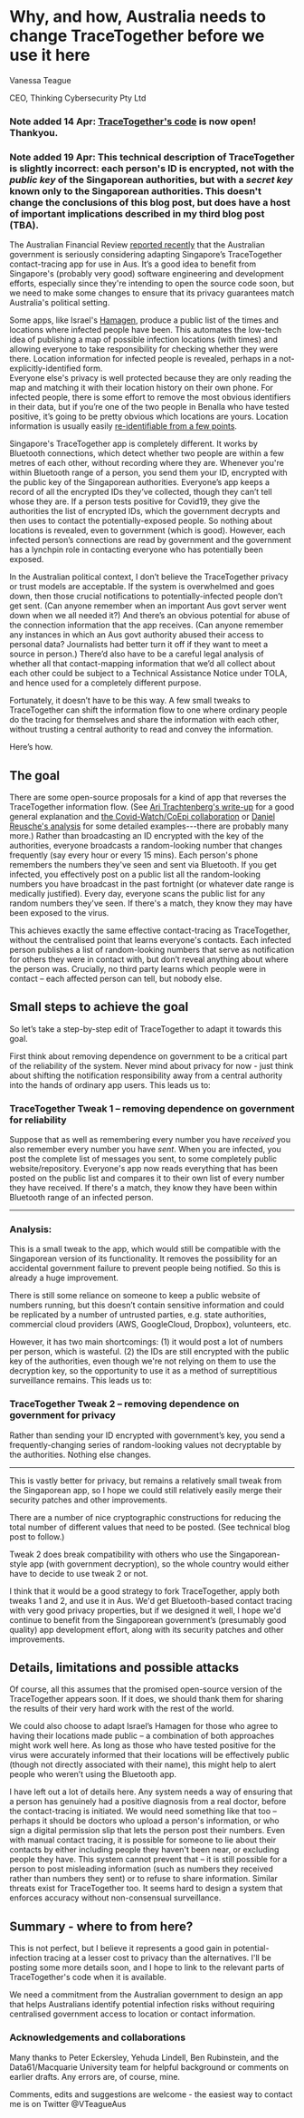 # Why, and how, Australia needs to change TraceTogether before we use it here

Vanessa Teague

CEO, Thinking Cybersecurity Pty Ltd

### Note added 14 Apr: [TraceTogether's code](https://github.com/opentrace-community) is now open! Thankyou.
### Note added 19 Apr: This technical description of TraceTogether is slightly incorrect: each person's ID is encrypted, not with the _public key_ of the Singaporean authorities, but with a _secret key_ known only to the Singaporean authorities.  This doesn't change the conclusions of this blog post, but does have a host of important implications described in my third blog post (TBA).

The Australian Financial Review [reported recently](https://www.afr.com/politics/federal/singapore-coronavirus-app-on-approval-fast-track-20200324-p54dhl) that the Australian government is seriously considering adapting Singapore’s TraceTogether contact-tracing app for use in Aus.  It’s a good idea to benefit from Singapore's (probably very good) software engineering and development efforts, especially since they're intending to open the source code soon, but we need to make some changes to ensure that its privacy guarantees match Australia's political setting.

Some apps, like Israel's [Hamagen](https://github.com/MohGovIL/hamagen-react-native), produce a public list of the times and locations where infected people have been. This automates the low-tech idea of publishing a map of possible infection locations (with times) and allowing everyone to take responsibility for checking whether they were there.  Location information for infected people is revealed, perhaps in a not-explicitly-identified form.  
Everyone else's privacy is well protected because they are only reading the map and matching it with their location history on their own phone.
For infected people, there is some effort to remove the most obvious identifiers in their data, but if you’re one of the two people in Benalla who have tested positive, it’s going to be pretty obvious which locations are yours.  Location information is usually easily [re-identifiable from a few points](https://www.nature.com/articles/srep01376).

Singapore's TraceTogether app is completely different.  It works by Bluetooth connections, which detect whether two people are within a few metres of each other, without recording where they are. Whenever you're within Bluetooth range of a person, you send them your ID, encrypted with the public key of the Singaporean authorities.  Everyone’s app keeps a record of all the encrypted IDs they’ve collected, though they can’t tell whose they are.  If a person tests positive for Covid19, they give the authorities the list of encrypted IDs, which the government decrypts and then uses to contact the potentially-exposed people.  So nothing about locations is revealed, even to government (which is good).  However, each infected person’s connections are read by government and the government has a lynchpin role in contacting everyone who has potentially been exposed.  

In the Australian political context, I don’t believe the TraceTogether privacy or trust models are acceptable.  If the system is overwhelmed and goes down, then those crucial notifications to potentially-infected people don’t get sent.  (Can anyone remember when an important Aus govt server went down when we all needed it?) And there’s an obvious potential for abuse of the connection information that the app receives. (Can anyone remember any instances in which an Aus govt authority abused their access to personal data? Journalists had better turn it off if they want to meet a source in person.) There’d also have to be a careful legal analysis of whether all that contact-mapping information that we’d all collect about each other could be subject to a Technical Assistance Notice under TOLA, and hence used for a completely different purpose.  

Fortunately, it doesn’t have to be this way.  A few small tweaks to TraceTogether can shift the information flow to one where ordinary people do the tracing for themselves and share the information with each other, without trusting a central authority to read and convey the information.

Here’s how.

## The goal

There are some open-source proposals for a kind of app that reverses the TraceTogether information flow.  (See [Ari Trachtenberg's write-up](https://www.linkedin.com/pulse/controlling-covid-through-cellphones-ari-trachtenberg) for a good general explanation and [the Covid-Watch/CoEpi collaboration](https://docs.google.com/document/d/1f65V3PI214-uYfZLUZtm55kdVwoazIMqGJrxcYNI4eg/edit#heading=h.6q40wl39kcs8) or [Daniel Reusche's analysis](https://github.com/degregat/ppdt) for some detailed examples---there are probably many more.)  Rather than broadcasting an ID encrypted with the key of the authorities, everyone broadcasts a random-looking number that changes frequently (say every hour or every 15 mins).  Each person's phone remembers the numbers they've seen and sent via Bluetooth. If you get infected, you effectively post on a public list all the random-looking numbers you have broadcast in the past fortnight (or whatever date range is medically justified). Every day, everyone scans the public list for any random numbers they've seen. If there's a match, they know they may have been exposed to the virus.

This achieves exactly the same effective contact-tracing as TraceTogether, without the centralised point that learns everyone's contacts.  Each infected person publishes a list of random-looking numbers that serve as notification for others they were in contact with, but don’t reveal anything about where the person was.  Crucially, no third party learns which people were in contact – each affected person can tell, but nobody else.

## Small steps to achieve the goal

So let’s take a step-by-step edit of TraceTogether to adapt it towards this goal.

First think about removing dependence on government to be a critical part of the reliability of the system. Never mind about privacy for now - just think about shifting the notification responsibility away from a central authority into the hands of ordinary app users. This leads us to:

### TraceTogether Tweak 1 – removing dependence on government for reliability


Suppose that as well as remembering every number you have _received_ you also remember every number you have _sent_. When you are infected, you post the complete list of messages you sent, to some completely public website/repository. Everyone's app now reads everything that has been posted on the public list and compares it to their own list of every number they have received.  If there's a match, they know they have been within Bluetooth range of an infected person.

-----------------------------------------------------------------------------

### Analysis:

This is a small tweak to the app, which would still be compatible with the Singaporean version of its functionality. It removes the possibility for an accidental government failure to prevent people being notified. So this is already a huge improvement.

There is still some reliance on someone to keep a public website of numbers running, but this doesn’t contain sensitive information and could be replicated by a number of untrusted parties, e.g. state authorities, commercial cloud providers (AWS, GoogleCloud, Dropbox), volunteers, etc. 

However, it has two main shortcomings: (1) it would post a lot of numbers per person, which is wasteful. (2) the IDs are still encrypted with the public key of the authorities, even though we're not relying on them to use the decryption key, so the opportunity to use it as a method of surreptitious surveillance remains. This leads us to:

### TraceTogether Tweak 2 – removing dependence on government for privacy


Rather than sending your ID encrypted with government’s key, you send a frequently-changing series of random-looking values not decryptable by the authorities. Nothing else changes.

-----------------------------------------------------------------------------

This is vastly better for privacy, but remains a relatively small tweak from the Singaporean app, so I hope we could still relatively easily merge their security patches and other improvements.

There are a number of nice cryptographic constructions for reducing the total number of different values that need to be posted.  (See technical blog post to follow.)

Tweak 2 does break compatibility with others who use the Singaporean-style app (with government decryption), so the whole country would either have to decide to use tweak 2 or not.

I think that it would be a good strategy to fork TraceTogether, apply both tweaks 1 and 2, and use it in Aus. We'd get Bluetooth-based contact tracing with very good privacy properties, but if we designed it well, I hope we'd continue to benefit from the Singaporean government’s (presumably good quality) app development effort, along with its security patches and other improvements.

## Details, limitations and possible attacks

Of course, all this assumes that the promised open-source version of the TraceTogether appears soon.  If it does, we should thank them for sharing the results of their very hard work with the rest of the world.  

We could also choose to adapt Israel’s Hamagen for those who agree to having their locations made public – a combination of both approaches might work well here.  As long as those who have tested positive for the virus were accurately informed that their locations will be effectively public (though not directly associated with their name), this might help to alert people who weren’t using the Bluetooth app.

I have left out a lot of details here.  Any system needs a way of ensuring that a person has genuinely had a positive diagnosis from a real doctor, before the contact-tracing is initiated.  We would need something like that too – perhaps it should be doctors who upload a person's information, or who sign a digital permission slip that lets the person post their numbers.  Even with manual contact tracing, it is possible for someone to lie about their contacts by either including people they haven't been near, or excluding people they have.  This system cannot prevent that – it is still possible for a person to post misleading information (such as numbers they received rather than numbers they sent) or to refuse to share information.  Similar threats exist for TraceTogether too.  It seems hard to design a system that enforces accuracy without non-consensual surveillance.  

## Summary - where to from here?

This is not perfect, but I believe it represents a good gain in potential-infection tracing at a lesser cost to privacy than the alternatives.
I'll be posting some more details soon, and I hope to link to the relevant parts of TraceTogether's code when it is available.  

We need a commitment from the Australian government to design an app that helps Australians identify potential infection risks without requiring centralised government access to location or contact information.



### Acknowledgements and collaborations

Many thanks to Peter Eckersley, Yehuda Lindell, Ben Rubinstein, and the Data61/Macquarie University team for helpful background or comments on earlier drafts.  Any errors are, of course, mine. 

Comments, edits and suggestions are welcome - the easiest way to contact me is on Twitter @VTeagueAus

